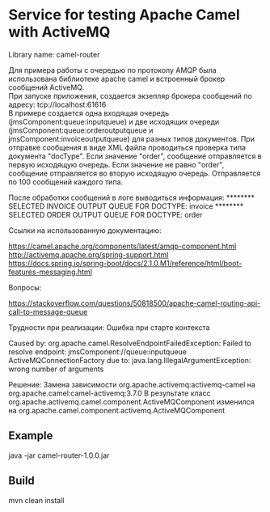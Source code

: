 # Service for testing Apache Camel with ActiveMQ 
Library name: camel-router

  Для примера работы с очередью по протоколу AMQP была использована библиотеке apache camel
и встроенный брокер сообщений ActiveMQ.  
  При запуске приложения, создается экзепляр брокера сообщений по адресу: tcp://localhost:61616  
  В примере создается одна входящая очередь (jmsComponent:queue:inputqueue)
и две исходящих очереди (jmsComponent:queue:orderoutputqueue и jmsComponent:invoiceoutputqueue)
для разных типов документов.
При отправке сообщения в виде XML файла проводиться проверка типа документа "docType".
Если значение "order", сообщение отправляется в первую исходящую очередь.
Если значение не равно "order", сообщение отправляется во вторую исходящую очередь.
Отправляется по 100 сообщений каждого типа.

После обработки сообщений в логе выводиться информация:
******** SELECTED INVOICE OUTPUT QUEUE FOR DOCTYPE: invoice
******** SELECTED ORDER OUTPUT QUEUE FOR DOCTYPE: order

Ссылки на использованную документацию:

https://camel.apache.org/components/latest/amqp-component.html
http://activemq.apache.org/spring-support.html
https://docs.spring.io/spring-boot/docs/2.1.0.M1/reference/html/boot-features-messaging.html

Вопросы:

https://stackoverflow.com/questions/50818500/apache-camel-routing-api-call-to-message-queue

Трудности при реализации:
Ошибка при старте контекста

Caused by: org.apache.camel.ResolveEndpointFailedException: 
Failed to resolve endpoint: jmsComponent://queue:inputqueue ActiveMQConnectionFactory 
due to: java.lang.IllegalArgumentException: wrong number of arguments

Решение:
Замена зависимости org.apache.activemq:activemq-camel
на org.apache.camel:camel-activemq:3.7.0
В результате класс org.apache.activemq.camel.component.ActiveMQComponent
изменился на org.apache.camel.component.activemq.ActiveMQComponent

## Example
java -jar camel-router-1.0.0.jar

## Build
mvn clean install
